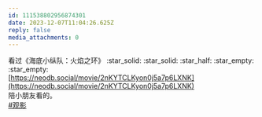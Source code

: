 ```yaml
---
id: 111538802956874301
date: 2023-12-07T11:04:26.625Z
reply: false
media_attachments: 0
---
```


看过《海底小纵队：火焰之环》 :star_solid: :star_solid: :star_half: :star_empty: :star_empty:   
[https://neodb.social/movie/2nKYTCLKyon0j5a7p6LXNK](https://neodb.social/movie/2nKYTCLKyon0j5a7p6LXNK)  
陪小朋友看的。  
[#观影](https://e5n.cc/tags/%E8%A7%82%E5%BD%B1)

